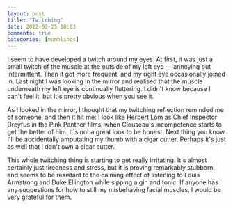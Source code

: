 ```yaml
---
layout: post
title: "Twitching"
date: 2012-02-25 18:03
comments: true
categories: [mumblings]
---
```


I seem to have developed a twitch around my eyes. At first, it was just a small
twitch of the muscle at the outside of my left eye &mdash; annoying but
intermittent. Then it got more frequent, and my right eye occasionally joined
in. Last night I was looking in the mirror and realised that the muscle
underneath my left eye is continually fluttering. I didn't know because I can't
feel it, but it's pretty obvious when you see it.

As I looked in the mirror, I thought that my twitching reflection
reminded me of someone, and then it hit me: I look like [Herbert Lom][]
as Chief Inspector Dreyfus in the Pink Panther films, when Clouseau's
incompetence starts to get the better of him. It's not a great look to
be honest. Next thing you know I'll be accidentally amputating my thumb
with a cigar cutter. Perhaps it's just as well that I don't own a cigar cutter.

This whole twitching thing is starting to get really irritating. It's almost
certainly just tiredness and stress, but it is proving remarkably stubborn, and
seems to be resistant to the calming effect of listening to Louis Armstrong and Duke
Ellington while sipping a gin and tonic. If anyone has any suggestions for how
to still my misbehaving facial muscles, I would be very grateful for them. 


[Herbert Lom]: https://www.youtube.com/watch?v=LEcsgbwBFRs "Video compilation of Dreyfus' best bits"
